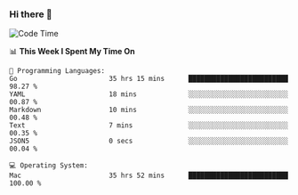 ### Hi there 👋

<!--
**CrazyCollin/crazycollin** is a ✨ _special_ ✨ repository because its `README.md` (this file) appears on your GitHub profile.

Here are some ideas to get you started:

- 🔭 I’m currently working on ...
- 🌱 I’m currently learning ...
- 👯 I’m looking to collaborate on ...
- 🤔 I’m looking for help with ...
- 💬 Ask me about ...
- 📫 How to reach me: ...
- 😄 Pronouns: ...
- ⚡ Fun fact: ...
-->

<!--START_SECTION:waka-->
![Code Time](http://img.shields.io/badge/Code%20Time-5%2C259%20hrs%2047%20mins-blue)

📊 **This Week I Spent My Time On** 

```text
💬 Programming Languages: 
Go                       35 hrs 15 mins      █████████████████████████   98.27 % 
YAML                     18 mins             ░░░░░░░░░░░░░░░░░░░░░░░░░   00.87 % 
Markdown                 10 mins             ░░░░░░░░░░░░░░░░░░░░░░░░░   00.48 % 
Text                     7 mins              ░░░░░░░░░░░░░░░░░░░░░░░░░   00.35 % 
JSON5                    0 secs              ░░░░░░░░░░░░░░░░░░░░░░░░░   00.04 % 

💻 Operating System: 
Mac                      35 hrs 52 mins      █████████████████████████   100.00 % 
```


<!--END_SECTION:waka-->
